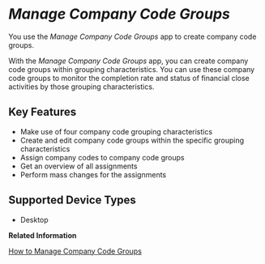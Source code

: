 <!-- loio90a2ae4b0d2247f2a480049b161896e4 -->

# *Manage Company Code Groups*

You use the *Manage Company Code Groups* app to create company code groups.



With the *Manage Company Code Groups* app, you can create company code groups within grouping characteristics. You can use these company code groups to monitor the completion rate and status of financial close activities by those grouping characteristics.



<a name="loio90a2ae4b0d2247f2a480049b161896e4__section_usc_dds_nzb"/>

## Key Features



-   Make use of four company code grouping characteristics
-   Create and edit company code groups within the specific grouping characteristics
-   Assign company codes to company code groups
-   Get an overview of all assignments
-   Perform mass changes for the assignments



<a name="loio90a2ae4b0d2247f2a480049b161896e4__section_twk_bjs_nzb"/>

## Supported Device Types

-   Desktop


**Related Information**  


[How to Manage Company Code Groups](how-to-manage-company-code-groups-a79d8dc.md "Create and manage company code groups.")

